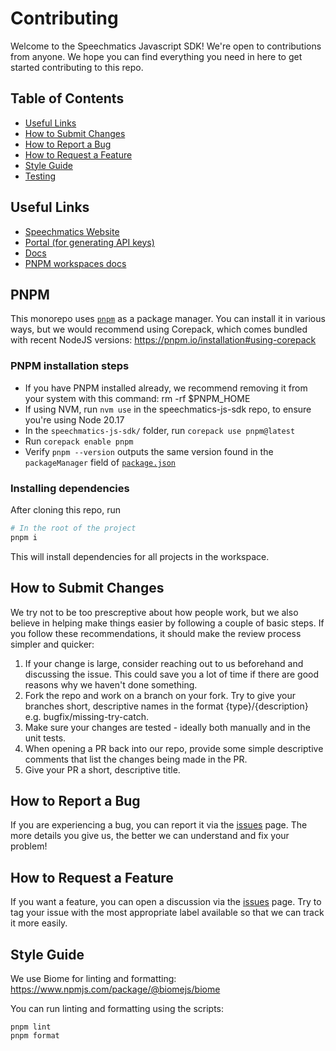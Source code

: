 # Contributing

Welcome to the Speechmatics Javascript SDK! We're open to contributions from anyone. We hope you can find everything you need in here to get started contributing to this repo.

## Table of Contents

- [Useful Links](#useful-links)
- [How to Submit Changes](#how-to-submit-changes)
- [How to Report a Bug](#how-to-report-a-bug)
- [How to Request a Feature](#how-to-request-a-feature)
- [Style Guide](#style-guide)
- [Testing](#testing)



## Useful Links

- [Speechmatics Website](https://www.speechmatics.com/)
- [Portal (for generating API keys)](https://portal.speechmatics.com/manage-access/)
- [Docs](https://docs.speechmatics.com/)
- [PNPM workspaces docs](https://pnpm.io/workspaces)


## PNPM

This monorepo uses [`pnpm`](https://pnpm.io/) as a package manager. You can install it in various ways, but we would recommend using Corepack, which comes bundled with recent NodeJS versions: https://pnpm.io/installation#using-corepack

### PNPM installation steps

- If you have PNPM installed already, we recommend removing it from your system with this command: rm -rf $PNPM_HOME
- If using NVM, run `nvm use` in the speechmatics-js-sdk repo, to ensure you're using Node 20.17
- In the `speechmatics-js-sdk/` folder, run `corepack use pnpm@latest`
- Run `corepack enable pnpm`
- Verify `pnpm --version` outputs the same version found in the `packageManager` field of [`package.json`](/package.json)

### Installing dependencies

After cloning this repo, run

```sh
# In the root of the project
pnpm i
```

This will install dependencies for all projects in the workspace.

## How to Submit Changes

We try not to be too prescreptive about how people work, but we also believe in helping make things easier by following a couple of basic steps. If you follow these recommendations, it should make the review process simpler and quicker:

1. If your change is large, consider reaching out to us beforehand and discussing the issue. This could save you a lot of time if there are good reasons why we haven't done something.
2. Fork the repo and work on a branch on your fork. Try to give your branches short, descriptive names in the format {type}/{description} e.g. bugfix/missing-try-catch.
3. Make sure your changes are tested - ideally both manually and in the unit tests.
4. When opening a PR back into our repo, provide some simple descriptive comments that list the changes being made in the PR.
5. Give your PR a short, descriptive title.

## How to Report a Bug

If you are experiencing a bug, you can report it via the [issues](https://github.com/speechmatics/speechmatics-js/issues) page.  The more details you give us, the better we can understand and fix your problem!

## How to Request a Feature

If you want a feature, you can open a discussion via the [issues](https://github.com/speechmatics/speechmatics-js/issues) page. Try to tag your issue with the most appropriate label available so that we can track it more easily.


## Style Guide

We use Biome for linting and formatting: https://www.npmjs.com/package/@biomejs/biome

You can run linting and formatting using the scripts:

```
pnpm lint
pnpm format
```
